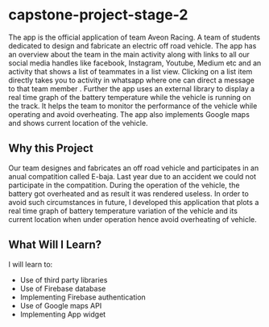 # capstone-project-stage-2

The app is the official application of team Aveon Racing. A team of students dedicated to design
and fabricate an electric off road vehicle. The app has an overview about the team in the main
activity along with links to all our social media handles like facebook, Instagram, Youtube,
Medium etc and an activity that shows a list of teammates in a list view. Clicking on a list item
directly takes you to activity in whatsapp where one can direct a message to that team member
. Further the app uses an external library to display a real time graph of the battery temperature
while the vehicle is running on the track. It helps the team to monitor the performance of the
vehicle while operating and avoid overheating. The app also implements Google maps and
shows current location of the vehicle.

## Why this Project

Our team designes and fabricates an off road vehicle and participates in an anual compatition called E-baja. Last year due to an accident we could not participate in the compatition. During the operation of the vehicle, the battery got overheated and as result it was rendered useless. In order to avoid such circumstances in future, I developed this application that plots a real time graph of battery temperature variation of the vehicle and its current location when under operation hence avoid overheating of vehicle.

## What Will I Learn?
I will learn to:

* Use of third party libraries 
* Use of Firebase database
* Implementing Firebase authentication
* Use of Google maps API
* Implementing App widget


